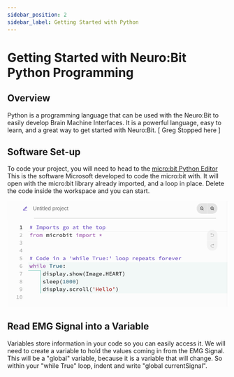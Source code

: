 ```yaml
---
sidebar_position: 2
sidebar_label: Getting Started with Python
---
```


# Getting Started with Neuro:Bit Python Programming #

## Overview ##

Python is a programming language that can be used with the Neuro:Bit to easily develop Brain Machine Interfaces.  It is a powerful language, easy to learn, and a great way to get started with Neuro:Bit. [ Greg Stopped here ]

## Software Set-up ## 

To code your project, you will need to head to the [micro:bit Python Editor](https://python.microbit.org/v/3/ideas) This is the software Microsoft developed to code the micro:bit with. It will open with the micro:bit library already imported, and a loop in place. Delete the code inside the workspace and you can start.

![Python newproject ](./python_newproject.png)

## Read EMG Signal into a Variable ##

Variables store information in your code so you can easily access it.   We will need to create a variable to hold the values coming in from the EMG Signal.  This will be a "global" variable, because it is a variable that will change. So within your "while True" loop, indent and write "global currentSignal".




